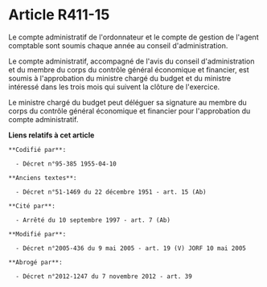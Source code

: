# Article R411-15

Le compte administratif de l'ordonnateur et le compte de gestion de l'agent comptable sont soumis chaque année au conseil
d'administration.

Le compte administratif, accompagné de l'avis du conseil d'administration et du membre du corps du contrôle général
économique et financier, est soumis à l'approbation du ministre chargé du budget et du ministre intéressé dans les trois mois
qui suivent la clôture de l'exercice.

Le ministre chargé du budget peut déléguer sa signature au membre du corps du contrôle général économique et financier pour
l'approbation du compte administratif.

**Liens relatifs à cet article**

	**Codifié par**:

	  - Décret n°95-385 1955-04-10

	**Anciens textes**:

	  - Décret n°51-1469 du 22 décembre 1951 - art. 15 (Ab)

	**Cité par**:

	  - Arrêté du 10 septembre 1997 - art. 7 (Ab)

	**Modifié par**:

	  - Décret n°2005-436 du 9 mai 2005 - art. 19 (V) JORF 10 mai 2005

	**Abrogé par**:

	  - Décret n°2012-1247 du 7 novembre 2012 - art. 39
